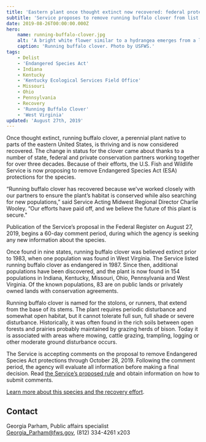 ```yaml
---
title: 'Eastern plant once thought extinct now recovered: federal protection no longer needed'
subtitle: 'Service proposes to remove running buffalo clover from list of endangered species'
date: 2019-08-26T00:00:00.000Z
hero:
    name: running-buffalo-clover.jpg
    alt: 'A bright white flower similar to a hydrangea emerges from a leafy green plant'
    caption: 'Running buffalo clover. Photo by USFWS.'
tags:
    - Delist
    - 'Endangered Species Act'
    - Indiana
    - Kentucky
    - 'Kentucky Ecological Services Field Office'
    - Missouri
    - Ohio
    - Pennsylvania
    - Recovery
    - 'Running Buffalo Clover'
    - 'West Virginia'
updated: 'August 27th, 2019'
---
```


Once thought extinct, running buffalo clover, a perennial plant native to parts of the eastern United States, is thriving and is now considered recovered. The change in status for the clover came about thanks to a number of state, federal and private conservation partners working together for over three decades. Because of their efforts, the U.S. Fish and Wildlife Service is now proposing to remove Endangered Species Act (ESA) protections for the species.

“Running buffalo clover has recovered because we've worked closely with our partners to ensure the plant’s habitat is conserved while also searching for new populations,” said Service Acting Midwest Regional Director Charlie Wooley. “Our efforts have paid off, and we believe the future of this plant is secure."

Publication of the Service’s proposal in the Federal Register on August 27, 2019, begins a 60-day comment period, during which the agency is seeking any new information about the species.

Once found in nine states, running buffalo clover was believed extinct prior to 1983, when one population was found in West Virginia. The Service listed running buffalo clover as endangered in 1987. Since then, additional populations have been discovered, and the plant is now found in 154 populations in Indiana, Kentucky, Missouri, Ohio, Pennsylvania and West Virginia. Of the known populations, 83 are on public lands or privately owned lands with conservation agreements.

Running buffalo clover is named for the stolons, or runners, that extend from the base of its stems. The plant requires periodic disturbance and somewhat open habitat, but it cannot tolerate full sun, full shade or severe disturbance. Historically, it was often found in the rich soils between open forests and prairies probably maintained by grazing herds of bison. Today it is associated with areas where mowing, cattle grazing, trampling, logging or other moderate ground disturbance occurs.

The Service is accepting comments on the proposal to remove Endangered Species Act protections through October 28, 2019. Following the comment period, the agency will evaluate all information before making a final decision. Read [the Service’s proposed rule](https://www.federalregister.gov/documents/2019/08/27/2019-18413/endangered-and-threatened-wildlife-and-plants-removing-trifolium-stoloniferum-running-buffalo-clover) and obtain information on how to submit comments.

[Learn more about this species and the recovery effort](https://www.fws.gov/midwest/endangered/plants/rbcl/).

## Contact

Georgia Parham, Public affairs specialist  
[Georgia_Parham@fws.gov](mailto:Georgia_Parham@fws.gov), (812) 334-4261 x203
